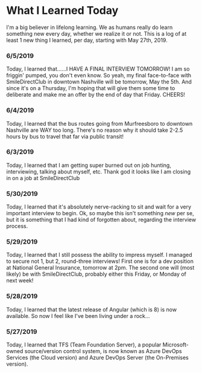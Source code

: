 # What I Learned Today

I'm a big believer in lifelong learning. We as humans really do learn something new every day, whether we realize it or not. This is a log of at least 1 new thing I learned, per day, starting with May 27th, 2019.

### 6/5/2019
Today, I learned that......I HAVE A FINAL INTERVIEW TOMORROW! I am so friggin' pumped, you don't even know. So yeah, my final face-to-face with SmileDirectClub in downtown Nashville will be tomorrow, May the 5th. And since it's on a Thursday, I'm hoping that will give them some time to deliberate and make me an offer by the end of day that Friday. CHEERS!

### 6/4/2019
Today, I learned that the bus routes going from Murfreesboro to downtown Nashville are WAY too long. There's no reason why it should take 2-2.5 hours by bus to travel that far via public transit!

### 6/3/2019
Today, I learned that I am getting super burned out on job hunting, interviewing, talking about myself, etc. Thank god it looks like I am closing in on a job at SmileDirectClub

### 5/30/2019
Today, I learned that it's absolutely nerve-racking to sit and wait for a very important interview to begin. Ok, so maybe this isn't something _new_ per se, but it is something that I had kind of forgotten about, regarding the interview process.

### 5/29/2019
Today, I learned that I still possess the ability to impress myself. I managed to secure not 1, but 2, round-three interviews! First one is for a dev position at National General Insurance, tomorrow at 2pm. The second one will (most likely) be with SmileDirectClub, probably either this Friday, or Monday of next week!

### 5/28/2019
Today, I learned that the latest release of Angular (which is 8) is now available. So now I feel like I've been living under a rock...

### 5/27/2019
Today, I learned that TFS (Team Foundation Server), a popular Microsoft-owned source/version control system, is now known as Azure DevOps Services (the Cloud version) and Azure DevOps Server (the On-Premises version).
